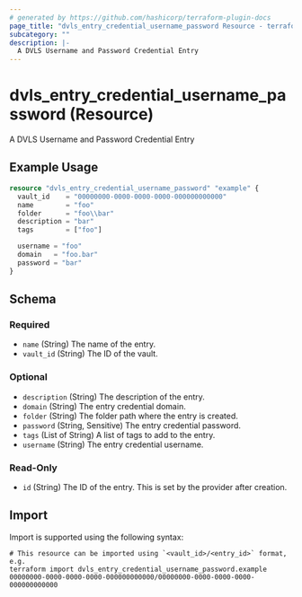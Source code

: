 ```yaml
---
# generated by https://github.com/hashicorp/terraform-plugin-docs
page_title: "dvls_entry_credential_username_password Resource - terraform-provider-dvls"
subcategory: ""
description: |-
  A DVLS Username and Password Credential Entry
---
```


# dvls_entry_credential_username_password (Resource)

A DVLS Username and Password Credential Entry

## Example Usage

```terraform
resource "dvls_entry_credential_username_password" "example" {
  vault_id    = "00000000-0000-0000-0000-000000000000"
  name        = "foo"
  folder      = "foo\\bar"
  description = "bar"
  tags        = ["foo"]

  username = "foo"
  domain   = "foo.bar"
  password = "bar"
}
```

<!-- schema generated by tfplugindocs -->
## Schema

### Required

- `name` (String) The name of the entry.
- `vault_id` (String) The ID of the vault.

### Optional

- `description` (String) The description of the entry.
- `domain` (String) The entry credential domain.
- `folder` (String) The folder path where the entry is created.
- `password` (String, Sensitive) The entry credential password.
- `tags` (List of String) A list of tags to add to the entry.
- `username` (String) The entry credential username.

### Read-Only

- `id` (String) The ID of the entry. This is set by the provider after creation.

## Import

Import is supported using the following syntax:

```shell
# This resource can be imported using `<vault_id>/<entry_id>` format, e.g.
terraform import dvls_entry_credential_username_password.example 00000000-0000-0000-0000-000000000000/00000000-0000-0000-0000-000000000000
```
